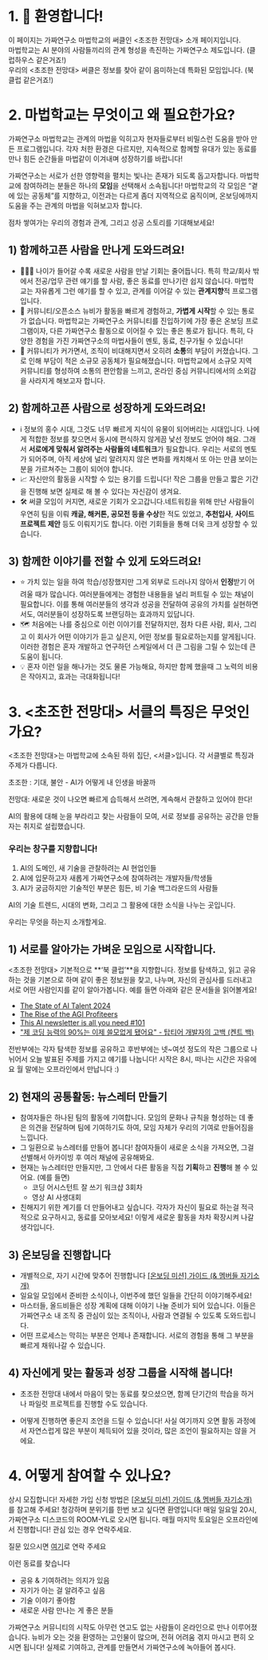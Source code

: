 # 1. 👋 환영합니다!

이 페이지는 가짜연구소 마법학교의 써클인 <초조한 전망대> 소개 페이지입니다.  
마법학교는 AI 분야의 사람들끼리의 관계 형성을 촉진하는 가짜연구소 제도입니다. (클럽하우스 같은거죠!)  
우리의 <초조한 전망대> 써클은 정보를 찾아 같이 음미하는데 특화된 모임입니다.  (북 클럽 같은거죠!) 

# 2. 마법학교는 무엇이고 왜 필요한가요?

가짜연구소 마법학교는 관계의 마법을 익히고자 현자들로부터 비밀스런 도움을 받아 만든 프로그램입니다. 각자 처한 환경은 다르지만, 지속적으로 함께할 유대가 있는 동료를 만나 힘든 순간들을 마법같이 이겨내며 성장하기를 바랍니다! 

가짜연구소는 서로가 선한 영향력을 펼치는 빛나는 존재가 되도록 돕고자합니다. 마법학교에 참여하려는 분들은 하나의 **모임**을 선택해서 소속됩니다! 마법학교의 각 모임은 “곁에 있는 공동체”를 지향하고, 이전과는 다르게 좀더 지역적으로 움직이며, 온보딩에까지 도움을 주는 관계의 마법을 익혀보고자 합니다. 

점차 쌓여가는 우리의 경험과 관계, 그리고 성공 스토리를 기대해보세요! 


## 1) 함께하고픈 사람을 만나게 도와드려요!
- 🧑‍🤝‍🧑 나이가 들어갈 수록 새로운 사람을 만날 기회는 줄어듭니다. 특히 학교/회사 밖에서 전공/업무 관련 얘기를 할 사람, 좋은 동료를 만나기란 쉽지 않습니다. 마법학교는 자유롭게 그런 얘기를 할 수 있고, 관계를 이어갈 수 있는 **관계지향**적 프로그램입니다.
- 🤗  커뮤니티/오픈소스 뉴비가 활동을 빠르게 경험하고, **가볍게** **시작**할 수 있는 통로가 없습니다. 마법학교는 가짜연구소 커뮤니티를 진입하기에 가장 좋은 온보딩 프로그램이자, 다른 가짜연구소 활동으로 이어질 수 있는 좋은 통로가 됩니다. 특히, 다양한 경험을 가진 가짜연구소의 마법사들이 멘토, 동료, 친구가될 수 있습니다!
- 💬  커뮤니티가 커가면서, 조직이 비대해지면서 오히려 **소통**의 부담이 커졌습니다. 그로 인해 부담이 적은 소규모 공동체가 필요해졌습니다. 마법학교에서 소규모 지역 커뮤니티를 형성하여 소통의 편안함을 느끼고, 온라인 중심 커뮤니티에서의 소외감을 사라지게 해보고자 합니다.

## 2) 함께하고픈 사람으로 성장하게 도와드려요!
- ℹ️ 정보의 홍수 시대,  그것도 너무 빠르게 지식이 유물이 되어버리는 시대입니다. 나에게 적합한 정보를 찾으면서 동시에 편식하지 않게끔 낯선 정보도 얻어야 해요. 그래서 **서로에게 맞춰서 알려주는 사람들의 네트워크**가 필요합니다. 우리는 서로의 멘토가 되어주며, 아직 세상에 널리 알려지지 않은 변화를 캐치해서 또 아는 만큼 보이는 분을 가르쳐주는 그룹이 되어야 합니다.  
- 📈 자신만의 활동을 시작할 수 있는 용기를 드립니다! 작은 그룹을 만들고 짧은 기간을 진행해 보면 실제로 해 볼 수 있다는 자신감이 생겨요. 
- 🛠️ 써클 모임이 커지면, 새로운 기회가 오고갑니다.네트워킹을 위해 만난 사람들이 우연히 팀을 이뤄 **캐글, 해커톤, 공모전 등을 수상**한 적도 있었고, **추천입사**, **사이드프로젝트 제안** 등도 이뤄지기도 합니다. 이런 기회들을 통해 더욱 크게 성장할 수 있습니다.

## 3) 함께한 이야기를 전할 수 있게 도와드려요!
- ⭐ 가치 있는 일을 하여 학습/성장했지만 그게 외부로 드러나지 않아서 **인정**받기 어려울 때가 많습니다. 여러분들에게는 경험한 내용들을 널리 퍼트릴 수 있는 채널이 필요합니다. 이를 통해 여러분들의 생각과 성공을 전달하여 공유의 가치를 실현하면서도, 여러분들이 성장하도록 브랜딩하는 효과까지 있답니다.
- 🗺️ 처음에는 나를 중심으로 이런 이야기를 전달하지만, 점차 다른 사람, 회사, 그리고 이 회사가 어떤 이야기가 듣고 싶은지, 어떤 정보를 필요로하는지를 알게됩니다. 이러한 경험은 혼자 개발하고 연구하던 스케일에서 더 큰 그림을 그릴 수 있는데 큰 도움이 됩니다.
- 💡 혼자 이런 일을 해나가는 것도 물론 가능해요, 하지만 함께 했을때 그 노력의 비용은 작아지고, 효과는 극대화됩니다!

# 3. <초조한 전망대> 서클의 특징은 무엇인가요?

<초조한 전망대>는 마법학교에 소속된 하위 집단, <서클>입니다. 각 서클별로 특징과 주제가 다릅니다. 

초조한 : 기대, 불안 - AI가 어떻게 내 인생을 바꿀까 

전망대: 새로운 것이 나오면 빠르게 습득해서 쓰려면, 계속해서 관찰하고 있어야 한다! 

AI의 활용에 대해 눈을 부라리고 찾는 사람들이 모여, 서로 정보를 공유하는 공간을 만들자는 취지로 설립했습니다. 

### 우리는 창구를 지향합니다! 
1. AI의 도메인, 새 기술을 관찰하려는 AI 현업인들 
2. AI에 입문하고자 새롭게 가짜연구소에 참여하려는 개발자들/학생들 
3. AI가 궁금하지만 기술적인 부분은 힘든, 비 기술 백그라운드의 사람들 

AI의 기술 트렌드, 시대의 변화, 그리고 그 활용에 대한 소식을 나누는 곳입니다. 

우리는 무엇을 하는지 소개할게요. 

## 1) 서로를 알아가는 가벼운 모임으로 시작합니다.
<초조한 전망대> 기본적으로 **‘북 클럽’**을 지향합니다. 정보를 탐색하고, 읽고 공유하는 것을 기본으로 하며 같이 좋은 정보원을 찾고, 나누며, 자신의 관심사를 드러내고 서로 어떤 사람인지를 같이 알아가봅니다.
예를 들면 아래와 같은 문서들을 읽어볼게요! 
- [The State of AI Talent 2024](https://www.thezeki.com/the-state-of-ai-talent-2024-free-digital-version)
- [The Rise of the AGI Profiteers](https://www.ai-supremacy.com/p/the-rise-of-the-agi-profiteers) 
- [This AI newsletter is all you need #101](https://newsletter.towardsai.net/p/this-ai-newsletter-is-all-you-need-ee7) 
- ["제 코딩 능력의 90%는 이제 쓸모없게 됐어요" - 탑티어 개발자의 고백 (켄트 백)](https://maily.so/devpill/posts/8fd0dcfa) 

전반부에는 각자 탐색한 정보를 공유하고 후반부에는 넷~여섯 정도의 작은 그룹으로 나뉘어서 오늘 발표된 주제를 가지고 얘기를 나눕니다! 시작은 8시, 떠나는 시간은 자유에요 
월 말에는 오프라인에서 만납니다 :) 

## 2) 현재의 공통활동: 뉴스레터 만들기 

- 참여자들은 하나된 팀의 활동에 기여합니다. 모임의 문화나 규칙을 형성하는 데 좋은 의견을 전달하며 팀에 기여하기도 하여, 모임 자체가 우리의 기여로 만들어짐을 느낍니다.
- 그 일환으로 뉴스레터를 만들어 봅니다! 참여자들이 새로운 소식을 가져오면, 그걸 선별해서 아카이빙 후 여러 채널에 공유해봐요. 
- 현재는 뉴스레터만 만들지만, 그 안에서 다른 활동을 직접 **기획**하고 **진행**해 볼 수 있어요. (예를 들면)
    - 코딩 어시스턴트 잘 쓰기 워크샵 3회차
    - 영상 AI 사생대회
- 친해지기 위한 계기를 더 만들어내고 싶습니다. 각자가 자신이 필요로 하는걸 적극적으로 요구하시고, 동료를 모아보세요! 이렇게 새로운 활동을 차차 확장시켜 나갈 생각입니다. 

## 3) 온보딩을 진행합니다 

- 개별적으로, 자기 시간에 맞추어 진행합니다 [[온보딩 미션] 가이드 (& 멤버들 자기소개)](https://github.com/Pseudo-Lab/impatient-observatory/discussions/11)
- 일요일 모임에서 준비한 소식이나, 이번주에 했던 일들을 간단히 이야기해주세요! 
- 마스터들, 올드비들은 성장 계획에 대해 이야기 나눌 준비가 되어 있습니다. 이들은 가짜연구소 내 조직 중 관심이 있는 조직이나, 사람과 연결될 수 있도록 도와드립니다.
- 어떤 프로세스는 막히는 부분은 언제나 존재합니다. 서로의 경험을 통해 그 부분을 빠르게 채워나갈 수 있습니다.

## 4) 자신에게 맞는 활동과 성장 그룹을 시작해 봅니다! 

- 초조한 전망대 내에서 마음이 맞는 동료를 찾으셨으면, 함께 단기간의 학습을 하거나 파일럿 프로젝트를 진행할 수도 있습니다.

- 어떻게 진행하면 좋은지 조언을 드릴 수 있습니다! 사실 여기까지 오면 활동 과정에서 자연스럽게 많은 부분이 체득되어 있을 것이라, 많은 조언이 필요하지는 않을 거에요.  


# 4. 어떻게 참여할 수 있나요?

상시 모집합니다! 자세한 가입 신청 방법은 [[온보딩 미션] 가이드 (& 멤버들 자기소개)](https://github.com/Pseudo-Lab/impatient-observatory/discussions/11) 를 참고해 주세요! 
청강하며 분위기를 한번 보고 싶다면 환영입니다! 매일 일요일 20시, 가짜연구소 디스코드의 ROOM-YL로 오시면 됩니다. 
매월 마지막 토요일은 오프라인에서 진행합니다! 관심 있는 경우 연락주세요. 

질문 있으시면 [여기](https://open.kakao.com/o/s9284d9g)로 연락 주세요 

이런 동료를 찾습니다 

- 공유 & 기여하려는 의지가 있음 
- 자기가 아는 걸 알려주고 싶음 
- 기술 이야기 좋아함
- 새로운 사람 만나는 게 좋은 분들

가짜연구소 커뮤니티의 시작도 아무런 연고도 없는 사람들이 온라인으로 만나 이루어졌습니다. 뉴비가 오는 것을 환영하는 고인물이 많으며, 전혀 어려움 겪지 마시고 편히 오시면 됩니다! 실제로 기여하고, 관계를 만들면서 가짜연구소에 녹아들어 봅시다.
